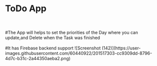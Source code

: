 <h1>ToDo App</h1> <br></br>
#The App will helps to set the priorities of the Day where you can update,and Delete when the Task was finished<br></br>
#It has Firebase backend support
![Screenshot (142)](https://user-images.githubusercontent.com/60440922/201517303-cc9309dd-8796-4d7c-b31c-2a44350aeba2.png)
